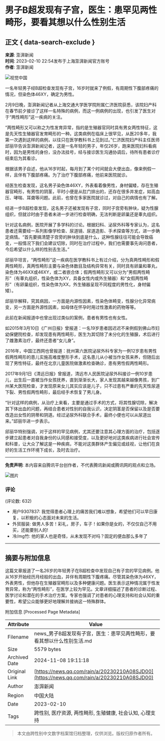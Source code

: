 # 男子B超发现有子宫，医生：患罕见两性畸形，要看其想以什么性别生活

## 正文 { data-search-exclude }


**来源**: 澎湃新闻  
**时间**: 2023-02-10 22:54发布于上海澎湃新闻官方账号  
**作者**: 澎湃新闻  

![视觉中国](https://inews.gtimg.com/newsapp_bt/0/1012205723968_6694/0)

一名年轻男子经B超检查发现有子宫，16岁时就来了例假，有周期性下腹部疼痛的情况，但染色体46XY，确定为男性。

2月9日晚，澎湃新闻记者从上海交通大学医学院附属仁济医院获悉，该院妇产科在春节前夕接诊了这样一名特殊的病例，而这一例病例的出现，也引发了医生对于“两性畸形”这一疾病的关注。

“两性畸形又可以称之为性发育异常，指的是生殖器官同时具有男女两性特征，这是先天性生殖器官发育畸形的一种。这类病例在临床上很罕见，从医20多年，我第一次遇到这样的病例，以往只在医学教科书上见到过。”仁济医院妇产科主任医师邱丽华告诉澎湃新闻记者，这是一名年轻的男子，年仅26岁，跑来医院妇科看病时，因为是男性的身份，没办法挂号，经与接诊医生沟通协调后，待所有患者诊疗结束后为其看诊。

根据该男子自述，他从16岁时起，每月到了某个时间就会大便出血，像来例假一样，且伴有下腹部疼痛。为了治疗下腹部疼痛，他前来医院就诊。

经医生检查发现，这名男子染色体46XY，外表看着像男性，身材偏矮，存在生殖器官畸形，有男性的阴茎，平时小便是从肛门排出的，还存在很多并发症，如高血压、哮喘、耳聋等问题。此前，也曾在多家医院就诊过，对自己的病情也有了解。

经进一步B超检查发现，这名男子还被发现有子宫，同时子宫旁有肿块，疑为性腺组织，但就诊时由于患者未进一步进行检查明确，无法判断是卵巢还是睾丸组织。

针对这名病例，医院开展了多学科的讨论。根据妇科、泌尿外科等专家认为，这名患者还需要经一系列影像学检查、尿道镜、尿道造影、手术探查等方式，进一步确定病情。“首先要搞清楚子宫旁的肿块到底是什么，这种性腺往往可能会导致癌变，一般情况下我们会建议切除，同时在治疗过程中，我们也需要事先询问患者，今后希望以什么样的性别去生活。”

邱丽华坦言，“两性畸形”这一疾病在医学教科书上有过介绍，分为真两性畸形和假两性畸形，真两性畸形主要与染色体数目及结构异常有关，同时具有卵巢和睾丸，染色体为46XX或46XY，或二者嵌合体；假两性畸形又可以分为“男假两性畸形”（有睾丸组织，性染色体为XY，具备女性内或外生殖器）和“女假两性畸形”（有卵巢组织，性染色体为XX，外生殖器呈现不同程度的男性化，身材偏矮）。

邱丽华解释，究其病因，一方面是内源性因素，性染色体畸变，性腺分化异常病变，另一方面是外源性因素，如母体在怀孕时用过性激素的药物等等。

此前在新闻报道中也曾出现过类似的案例，患者有男性也有女性。

如2015年3月10日《广州日报》曾报道：一名19岁患者因迟迟不来例假到佛山市妇幼保健院检查，却发现患有两性畸形，医生为其切除了未分化的生殖腺，术后进行了雌激素治疗，最终还患者“女儿身”。

2016年，中国江西网也曾报道：抚州第六医院泌尿外科专家为一例12岁患有男性假两性畸形的患儿实施高难度整形手术，这名患儿从小被当作女孩来养，但随后出现了男性特征，最终在北京儿童医院做激素检查确诊，患有男性假两性畸形。

2017年9月1日《清远日报》曾报道，清远市人民医院泌尿外科接诊一例10岁患儿，出生后一直被当作女孩抚养，直到渐渐长大，家人发现其越来越像男孩，到广州某大医院检查，才发现原来女儿其实应该是儿子，只不过患有严重的先天性尿道下裂、男性假两性畸形，最后经手术恢复了男儿身。

“针对这样的病例，从治疗上来看，主要是通过手术的方式，将其性腺切除，解决其下体出血的问题，再结合患者对性别的自我认识，决定阴茎是否保留以及是否要改造出女性的阴蒂和阴道。经过泌尿外科联合手术，最终小便也可以从尿道出来。”邱丽华进一步表示。

邱丽华特别强调，对于这样的罕见病例，尤其还要注意其心理方面的治疗，包括逐步建立起患者对自我身份的认同感和接受度，以及更好地对这类疾病进行社会宣传和科普，让大众了解这是一种疾病，不能对这类群体产生偏见或歧视，让他们在良好的生活工作环境下成长，及时去治疗。

---

**免责声明**: 本内容来自腾讯平台创作者，不代表腾讯新闻或腾讯网的观点和立场。

![图片](http://inews.gtimg.com/newsapp_ls/0/12597139796/0)

### 评论
(评论数: 632)

- 用户9307837: 我觉得患者心理上的痛苦我们难以想象，希望他们可以早日康复，以积极的心态面对未来的生活。
- 外贸服装: 做男人多苦！彩礼，房子，车子！如果你是女的，不仅仅自己不用买，还能要别人的!
- 冷/mg竹: 他的家人也是奇怪，从未发现不对吗？固定的便血那么多年了

---

## 摘要与附加信息

<!-- tcd_abstract -->
这篇文章报道了一名26岁的年轻男子在B超检查中发现自己有子宫的罕见病例。他从16岁开始经历月经般的出血，并伴有周期性下腹疼痛。尽管其染色体为46XY，外表男性，但他存在生殖器官畸形以及多种健康问题。医生表示这种情况属于性发育异常，称为“两性畸形”，在医学上较为罕见。文章详细描述了患者的诊断过程、医学讨论和潜在的手术治疗方案。专家也强调了对患者的心理支持和社会认知的重要性，希望公众能够更好地理解并接纳这一特殊群体。
<!-- tcd_abstract_end -->

附加信息 [Processed Page Metadata]

| Attribute       | Value                                  |
|-----------------|----------------------------------------|
| Filename        | news_男子B超发现有子宫，医生：患罕见两性畸形，要看其想以什么性别生活.md                             |
| Size            | 5579 bytes                           |
| Archived Date   | 2024-11-08 19:11:18                             |
| Original Link   | [https://news.qq.com/rain/a/20230210A08SJD00](https://news.qq.com/rain/a/20230210A08SJD00)                       |
| Author          | 澎湃新闻                               |
| Region          | 中国大陆                               |
| Date            | 2023-02-10                                 |
| Tags            | 跨性别, 医疗资源, 两性畸形, 生殖健康, 社会认知, 心理支持                                 |
>
> 本文由跨性别中文数字档案馆归档整理，仅供浏览。版权归原作者所有。
>